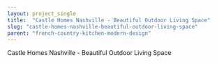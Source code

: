 ```yaml
---
layout: project_single
title:  "Castle Homes Nashville - Beautiful Outdoor Living Space"
slug: "castle-homes-nashville-beautiful-outdoor-living-space"
parent: "french-country-kitchen-modern-design"
---
```

Castle Homes Nashville - Beautiful Outdoor Living Space